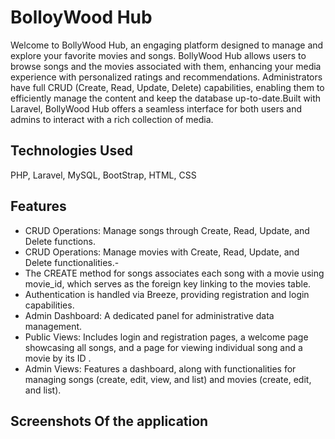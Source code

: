 # BolloyWood Hub 
Welcome to BollyWood Hub, an engaging platform designed to manage and explore your favorite movies and songs. BollyWood Hub allows users to browse songs and the movies associated with them, enhancing your media experience with personalized ratings and recommendations. Administrators have full CRUD (Create, Read, Update, Delete) capabilities, enabling them to efficiently manage the content and keep the database up-to-date.Built with Laravel, BollyWood Hub offers a seamless interface for both users and admins to interact with a rich collection of media.  


## Technologies Used
PHP, Laravel, MySQL, BootStrap, HTML, CSS

## Features
- CRUD Operations: Manage  songs through Create, Read, Update, and Delete functions.
- CRUD Operations: Manage  movies with Create, Read, Update, and Delete functionalities.- 
- The CREATE method for songs associates each song with a movie using movie_id, which serves as the foreign key linking to the movies table.
- Authentication is handled via Breeze, providing registration and login capabilities.
- Admin Dashboard: A dedicated panel for administrative data management.
- Public Views: Includes login and registration pages, a welcome page showcasing all songs, and a page for viewing individual song and a movie by its ID .
- Admin Views: Features a dashboard, along with functionalities for managing  songs (create, edit, view, and list) and movies (create, edit, and list).

## Screenshots Of the application
